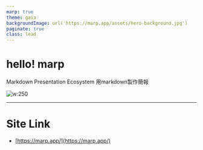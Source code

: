 ```yaml
---
marp: true
theme: gaia
backgroundImage: url('https://marp.app/assets/hero-background.jpg')
paginate: true
class: lead
---
```

<!--_paginate: false -->

# hello! marp
Markdown Presentation Ecosystem
用markdown製作簡報

![w:250](https://hcsc-25th.github.io/about/img/hcsc-lab-logo.png)

---

# Site Link
- [https://marp.app/](https://marp.app/)
